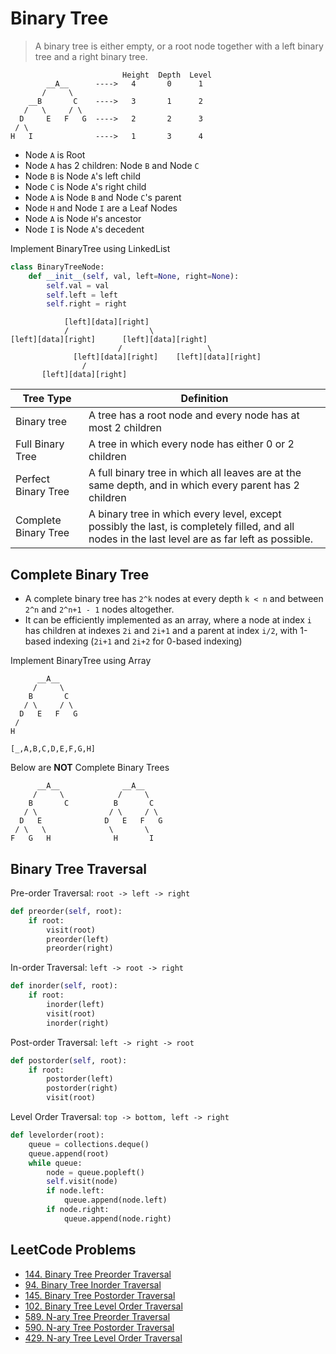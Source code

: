 # Binary Tree

> A binary tree is either empty, or a root node together with a left binary tree and a right binary tree.

```
                         Height  Depth  Level
        __A__      ---->   4       0      1
       /     \
    __B       C    ---->   3       1      2
   /   \     / \
  D     E   F   G  ---->   2       2      3
 / \
H   I              ---->   1       3      4
```

- Node `A` is Root
- Node `A` has 2 children: Node `B` and Node `C`
- Node `B` is Node `A`'s left child
- Node `C` is Node `A`'s right child
- Node `A` is Node `B` and Node `C`'s parent
- Node `H` and Node `I` are a Leaf Nodes
- Node `A` is Node `H`'s ancestor
- Node `I` is Node `A`'s decedent

Implement BinaryTree using LinkedList
```py
class BinaryTreeNode:
    def __init__(self, val, left=None, right=None):
        self.val = val
        self.left = left
        self.right = right
```
```
            [left][data][right]
            /                  \
[left][data][right]      [left][data][right]
                        /                   \
              [left][data][right]    [left][data][right]
                /
       [left][data][right]
```

| Tree Type            | Definition |
| -------------------- | ---------- |
| Binary tree          | A tree has a root node and every node has at most 2 children |
| Full Binary Tree     | A tree in which every node has either 0 or 2 children        |
| Perfect Binary Tree  | A full binary tree in which all leaves are at the same depth, and in which every parent has 2 children |
| Complete Binary Tree | A binary tree in which every level, except possibly the last, is completely filled, and all nodes in the last level are as far left as possible. |

## Complete Binary Tree

- A complete binary tree has `2^k` nodes at every depth `k < n` and between `2^n` and `2^n+1 - 1` nodes altogether.
- It can be efficiently implemented as an array, where a node at index `i` has children at indexes `2i` and `2i+1` and a parent at index `i/2`, with 1-based indexing (`2i+1` and `2i+2` for 0-based indexing)

Implement BinaryTree using Array
```
      __A__
     /     \
    B       C
   / \     / \
  D   E   F   G
 /
H

[_,A,B,C,D,E,F,G,H]
```

Below are **NOT** Complete Binary Trees
```
      __A__              __A__
     /     \            /     \
    B       C          B       C
   / \                / \     / \
  D   E              D   E   F   G
 / \   \              \       \
F   G   H              H       I
```

## Binary Tree Traversal

Pre-order Traversal: `root -> left -> right`
```py
def preorder(self, root):
    if root:
        visit(root)
        preorder(left)
        preorder(right)
```

In-order Traversal: `left -> root -> right`
```py
def inorder(self, root):
    if root:
        inorder(left)
        visit(root)
        inorder(right)
```

Post-order Traversal:  `left -> right -> root`
```py
def postorder(self, root):
    if root:
        postorder(left)
        postorder(right)
        visit(root)
```

Level Order Traversal: `top -> bottom, left -> right`
```py
def levelorder(root):
    queue = collections.deque()
    queue.append(root)
    while queue:
        node = queue.popleft()
        self.visit(node)
        if node.left:
            queue.append(node.left)
        if node.right:
            queue.append(node.right)
```

## LeetCode Problems
- [144. Binary Tree Preorder Traversal](https://leetcode.com/problems/binary-tree-preorder-traversal/)
- [94. Binary Tree Inorder Traversal](https://leetcode.com/problems/binary-tree-inorder-traversal/)
- [145. Binary Tree Postorder Traversal](https://leetcode.com/problems/binary-tree-postorder-traversal/)
- [102. Binary Tree Level Order Traversal](https://leetcode.com/problems/binary-tree-level-order-traversal/)
- [589. N-ary Tree Preorder Traversal](https://leetcode.com/problems/n-ary-tree-preorder-traversal/)
- [590. N-ary Tree Postorder Traversal](https://leetcode.com/problems/n-ary-tree-postorder-traversal/)
- [429. N-ary Tree Level Order Traversal](https://leetcode.com/problems/n-ary-tree-level-order-traversal/)